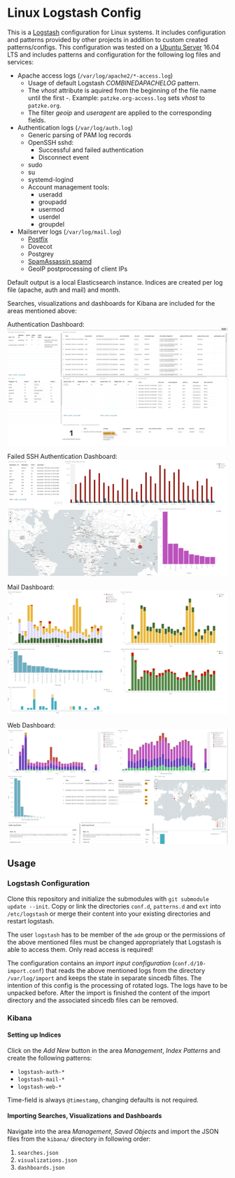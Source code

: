 # Linux Logstash Config

This is a [Logstash](https://www.elastic.co/products/logstash) configuration for Linux systems. It includes
configuration and patterns provided by other projects in addition to custom created patterns/configs. This configuration
was tested on a [Ubuntu Server](https://www.ubuntu.com/server) 16.04 LTS and includes patterns and configuration for the
following log files and services:

* Apache access logs (`/var/log/apache2/*-access.log`)
    * Usage of default Logstash *COMBINEDAPACHELOG* pattern.
    * The *vhost* attribute is aquired from the beginning of the file name until the first -. Example: `patzke.org-access.log` sets *vhost* to `patzke.org`.
    * The filter *geoip* and *useragent* are applied to the corresponding fields.
* Authentication logs (`/var/log/auth.log`)
    * Generic parsing of PAM log records
    * OpenSSH sshd:
        * Successful and failed authentication
        * Disconnect event
    * sudo
    * su
    * systemd-logind
    * Account management tools:
        * useradd
        * groupadd
        * usermod
        * userdel
        * groupdel
* Mailserver logs (`/var/log/mail.log`)
    * [Postfix](https://github.com/whyscream/postfix-grok-patterns)
    * Dovecot
    * Postgrey
    * [SpamAssassin spamd](https://github.com/ajmyyra/logstash-mail-log)
    * GeoIP postprocessing of client IPs

Default output is a local Elasticsearch instance. Indices are created per log file (apache, auth and mail) and month.

Searches, visualizations and dashboards for Kibana are included for the areas mentioned above:

Authentication Dashboard:
![Authentication](/images/Dashboard-Authentication.png)

Failed SSH Authentication Dashboard:
![Failed SSH Authentication](/images/Dashboard-Failed_Logins.png)

Mail Dashboard:
![Mail](/images/Dashboard-Mail.png)

Web Dashboard:
![Web](/images/Dashboard-Web.png)

## Usage

### Logstash Configuration

Clone this repository and initialize the submodules with `git submodule update --init`. Copy or link the directories
`conf.d`, `patterns.d` and `ext` into `/etc/logstash` or merge their content into your existing directories and restart
logstash.

The user `logstash` has to be member of the `adm` group or the permissions of the above mentioned files must be changed
appropriately that Logstash is able to access them. Only read access is required!

The configuration contains an *import input configuration* (`conf.d/10-import.conf`) that reads the above mentioned logs
from the directory `/var/log/import` and keeps the state in separate sincedb filtes. The intention of this config is the
processing of rotated logs. The logs have to be unpacked before. After the import is finished the content of the import
directory and the associated sincedb files can be removed.

### Kibana

#### Setting up Indices

Click on the *Add New* button in the area *Management*, *Index Patterns* and create the following patterns:

* `logstash-auth-*`
* `logstash-mail-*`
* `logstash-web-*`

Time-field is always `@timestamp`, changing defaults is not required.

#### Importing Searches, Visualizations and Dashboards

Navigate into the area *Management*, *Saved Objects* and import the JSON files from the `kibana/` directory in following
order:

1. `searches.json`
2. `visualizations.json`
3. `dashboards.json`
